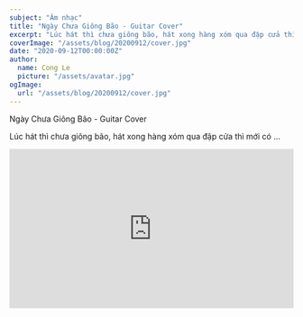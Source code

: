 ```yaml
---
subject: "Âm nhạc"
title: "Ngày Chưa Giông Bão - Guitar Cover"
excerpt: "Lúc hát thì chưa giông bão, hát xong hàng xóm qua đập cửa thì mới có"
coverImage: "/assets/blog/20200912/cover.jpg"
date: "2020-09-12T00:00:00Z"
author:
  name: Cong Le
  picture: "/assets/avatar.jpg"
ogImage:
  url: "/assets/blog/20200912/cover.jpg"
---
```


Ngày Chưa Giông Bão - Guitar Cover

Lúc hát thì chưa giông bão, hát xong hàng xóm qua đập cửa thì mới có ...

<div class="video-container" style="position: relative; padding-bottom: 56.25%; /* 16:9 ratio */ height: 0; overflow: hidden;">
  <iframe 
    style="position: absolute; top: 0; left: 0; width: 100%; height: 100%;"
    src="https://www.youtube.com/embed/1xvaRyQ8Y3M" 
    frameborder="0" 
    allow="accelerometer; autoplay; clipboard-write; encrypted-media; gyroscope; picture-in-picture; web-share" 
    allowfullscreen>
  </iframe>
</div>
